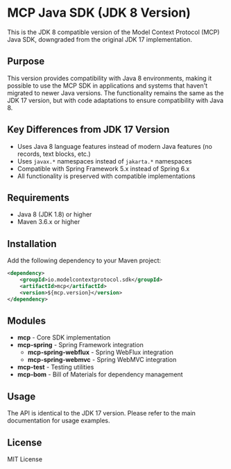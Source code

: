 # MCP Java SDK (JDK 8 Version)

This is the JDK 8 compatible version of the Model Context Protocol (MCP) Java SDK, downgraded from the original JDK 17 implementation.

## Purpose

This version provides compatibility with Java 8 environments, making it possible to use the MCP SDK in applications and systems that haven't migrated to newer Java versions. The functionality remains the same as the JDK 17 version, but with code adaptations to ensure compatibility with Java 8.

## Key Differences from JDK 17 Version

- Uses Java 8 language features instead of modern Java features (no records, text blocks, etc.)
- Uses `javax.*` namespaces instead of `jakarta.*` namespaces
- Compatible with Spring Framework 5.x instead of Spring 6.x
- All functionality is preserved with compatible implementations

## Requirements

- Java 8 (JDK 1.8) or higher
- Maven 3.6.x or higher

## Installation

Add the following dependency to your Maven project:

```xml
<dependency>
    <groupId>io.modelcontextprotocol.sdk</groupId>
    <artifactId>mcp</artifactId>
    <version>${mcp.version}</version>
</dependency>
```

## Modules

- **mcp** - Core SDK implementation
- **mcp-spring** - Spring Framework integration
  - **mcp-spring-webflux** - Spring WebFlux integration
  - **mcp-spring-webmvc** - Spring WebMVC integration
- **mcp-test** - Testing utilities
- **mcp-bom** - Bill of Materials for dependency management

## Usage

The API is identical to the JDK 17 version. Please refer to the main documentation for usage examples.

## License

MIT License 